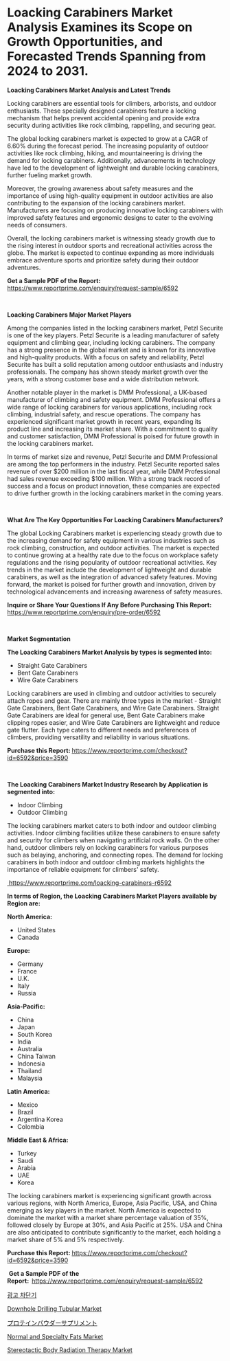 <p><h1>Loacking Carabiners Market Analysis Examines its Scope on Growth Opportunities, and Forecasted Trends Spanning from 2024 to 2031.</h1></p><p><strong>Loacking Carabiners Market Analysis and Latest Trends</strong></p>
<p><p>Locking carabiners are essential tools for climbers, arborists, and outdoor enthusiasts. These specially designed carabiners feature a locking mechanism that helps prevent accidental opening and provide extra security during activities like rock climbing, rappelling, and securing gear.</p><p>The global locking carabiners market is expected to grow at a CAGR of 6.60% during the forecast period. The increasing popularity of outdoor activities like rock climbing, hiking, and mountaineering is driving the demand for locking carabiners. Additionally, advancements in technology have led to the development of lightweight and durable locking carabiners, further fueling market growth.</p><p>Moreover, the growing awareness about safety measures and the importance of using high-quality equipment in outdoor activities are also contributing to the expansion of the locking carabiners market. Manufacturers are focusing on producing innovative locking carabiners with improved safety features and ergonomic designs to cater to the evolving needs of consumers.</p><p>Overall, the locking carabiners market is witnessing steady growth due to the rising interest in outdoor sports and recreational activities across the globe. The market is expected to continue expanding as more individuals embrace adventure sports and prioritize safety during their outdoor adventures.</p></p>
<p><strong>Get a Sample PDF of the Report:&nbsp;</strong> <a href="https://www.reportprime.com/enquiry/request-sample/6592">https://www.reportprime.com/enquiry/request-sample/6592</a></p>
<p>&nbsp;</p>
<p><strong>Loacking Carabiners Major Market Players</strong></p>
<p><p>Among the companies listed in the locking carabiners market, Petzl Securite is one of the key players. Petzl Securite is a leading manufacturer of safety equipment and climbing gear, including locking carabiners. The company has a strong presence in the global market and is known for its innovative and high-quality products. With a focus on safety and reliability, Petzl Securite has built a solid reputation among outdoor enthusiasts and industry professionals. The company has shown steady market growth over the years, with a strong customer base and a wide distribution network.</p><p>Another notable player in the market is DMM Professional, a UK-based manufacturer of climbing and safety equipment. DMM Professional offers a wide range of locking carabiners for various applications, including rock climbing, industrial safety, and rescue operations. The company has experienced significant market growth in recent years, expanding its product line and increasing its market share. With a commitment to quality and customer satisfaction, DMM Professional is poised for future growth in the locking carabiners market.</p><p>In terms of market size and revenue, Petzl Securite and DMM Professional are among the top performers in the industry. Petzl Securite reported sales revenue of over $200 million in the last fiscal year, while DMM Professional had sales revenue exceeding $100 million. With a strong track record of success and a focus on product innovation, these companies are expected to drive further growth in the locking carabiners market in the coming years.</p></p>
<p>&nbsp;</p>
<p><strong>What Are The Key Opportunities For Loacking Carabiners Manufacturers?</strong></p>
<p><p>The global Locking Carabiners market is experiencing steady growth due to the increasing demand for safety equipment in various industries such as rock climbing, construction, and outdoor activities. The market is expected to continue growing at a healthy rate due to the focus on workplace safety regulations and the rising popularity of outdoor recreational activities. Key trends in the market include the development of lightweight and durable carabiners, as well as the integration of advanced safety features. Moving forward, the market is poised for further growth and innovation, driven by technological advancements and increasing awareness of safety measures.</p></p>
<p><strong>Inquire or Share Your Questions If Any Before Purchasing This Report:</strong> <a href="https://www.reportprime.com/enquiry/pre-order/6592">https://www.reportprime.com/enquiry/pre-order/6592</a></p>
<p>&nbsp;</p>
<p><strong>Market Segmentation</strong></p>
<p><strong>The Loacking Carabiners Market Analysis by types is segmented into:</strong></p>
<p><ul><li>Straight Gate Carabiners</li><li>Bent Gate Carabiners</li><li>Wire Gate Carabiners</li></ul></p>
<p><p>Locking carabiners are used in climbing and outdoor activities to securely attach ropes and gear. There are mainly three types in the market - Straight Gate Carabiners, Bent Gate Carabiners, and Wire Gate Carabiners. Straight Gate Carabiners are ideal for general use, Bent Gate Carabiners make clipping ropes easier, and Wire Gate Carabiners are lightweight and reduce gate flutter. Each type caters to different needs and preferences of climbers, providing versatility and reliability in various situations.</p></p>
<p><strong>Purchase this Report:&nbsp;</strong><a href="https://www.reportprime.com/checkout?id=6592&price=3590">https://www.reportprime.com/checkout?id=6592&price=3590</a></p>
<p>&nbsp;</p>
<p><strong>The Loacking Carabiners Market Industry Research by Application is segmented into:</strong></p>
<p><ul><li>Indoor Climbing</li><li>Outdoor Climbing</li></ul></p>
<p><p>The locking carabiners market caters to both indoor and outdoor climbing activities. Indoor climbing facilities utilize these carabiners to ensure safety and security for climbers when navigating artificial rock walls. On the other hand, outdoor climbers rely on locking carabiners for various purposes such as belaying, anchoring, and connecting ropes. The demand for locking carabiners in both indoor and outdoor climbing markets highlights the importance of reliable equipment for climbers' safety.</p></p>
<p><a href="https://www.reportprime.com/loacking-carabiners-r6592">&nbsp;https://www.reportprime.com/loacking-carabiners-r6592</a></p>
<p><strong>In terms of Region, the Loacking Carabiners Market Players available by Region are:</strong></p>
<p>
    <p> <strong> North America: </strong>
        <ul>
            <li>United States</li>
            <li>Canada</li>
        </ul>
        </p> 
    <p> <strong> Europe: </strong>
        <ul>
            <li>Germany</li>
            <li>France</li>
            <li>U.K.</li>
            <li>Italy</li>
            <li>Russia</li>
        </ul>
        </p> 
    <p> <strong> Asia-Pacific: </strong>
        <ul>
            <li>China</li>
            <li>Japan</li>
            <li>South Korea</li>
            <li>India</li>
            <li>Australia</li>
            <li>China Taiwan</li>
            <li>Indonesia</li>
            <li>Thailand</li>
            <li>Malaysia</li>
        </ul>
        </p> 
    <p> <strong> Latin America: </strong>
        <ul>
            <li>Mexico</li>
            <li>Brazil</li>
            <li>Argentina Korea</li>
            <li>Colombia</li>
        </ul>
        </p> 
    <p> <strong> Middle East & Africa: </strong>
        <ul>
            <li>Turkey</li>
            <li>Saudi</li>
            <li>Arabia</li>
            <li>UAE</li>
            <li>Korea</li>
        </ul>
    </p>
    </p>
<p><p>The locking carabiners market is experiencing significant growth across various regions, with North America, Europe, Asia Pacific, USA, and China emerging as key players in the market. North America is expected to dominate the market with a market share percentage valuation of 35%, followed closely by Europe at 30%, and Asia Pacific at 25%. USA and China are also anticipated to contribute significantly to the market, each holding a market share of 5% and 5% respectively.</p></p>
<p><strong>Purchase this Report: </strong><a href="https://www.reportprime.com/checkout?id=6592&price=3590">https://www.reportprime.com/checkout?id=6592&price=3590</a></p>
<p>&nbsp;<strong>Get a Sample PDF of the Report:&nbsp;&nbsp;</strong><a href="https://www.reportprime.com/enquiry/request-sample/6592">https://www.reportprime.com/enquiry/request-sample/6592</a></p>
<p><strong></strong></p>
<p><p><a href="https://medium.com/@honeypie6456/%EA%B4%91%EA%B3%A0-%EC%B0%A8%EB%8B%A8%EA%B8%B0-%EC%8B%9C%EC%9E%A5-%EA%B7%9C%EB%AA%A8%EB%8A%94-%EC%97%B0%ED%8F%89%EA%B7%A0-%EC%84%B1%EC%9E%A5%EB%A5%A0-10-3-%EB%A1%9C-%EC%A6%9D%EA%B0%80%ED%95%98%EA%B3%A0-%EB%B3%B8-%EB%B3%B4%EA%B3%A0%EC%84%9C%EB%8A%94-%EC%9C%A0%ED%98%95-%EC%9D%91%EC%9A%A9-%EC%84%B1%EC%9E%A5-%EB%B0%8F-2024%EB%85%84%EB%B6%80%ED%84%B0-2031%EB%85%84%EA%B9%8C%EC%A7%80%EC%9D%98-%EC%98%88%EC%B8%A1-%EB%B6%84%EC%84%9D%EC%9D%84-%EB%8B%A4%EB%A3%B9%EB%8B%88%EB%8B%A4-3e075df339d5">광고 차단기</a></p><p><a href="https://medium.com/@lauryframi644/downhole-drilling-tubular-market-share-market-analysis-growth-trends-forecasts-for-period-6576fbd197d2">Downhole Drilling Tubular Market</a></p><p><a href="https://medium.com/@bulahhamill28/%E3%82%BF%E3%83%B3%E3%83%91%E3%82%AF%E8%B3%AA%E3%83%91%E3%82%A6%E3%83%80%E3%83%BC%E3%82%B5%E3%83%97%E3%83%AA%E3%83%A1%E3%83%B3%E3%83%88%E5%B8%82%E5%A0%B4%E3%83%AC%E3%83%9D%E3%83%BC%E3%83%88-%E8%A3%BD%E5%93%81%E3%82%BF%E3%82%A4%E3%83%97-%E3%83%9B%E3%82%A8%E3%82%A4%E3%83%97%E3%83%AD%E3%83%86%E3%82%A4%E3%83%B3-%E3%83%B4%E3%82%A3%E3%83%BC%E3%82%AC%E3%83%B3%E3%83%97%E3%83%AD%E3%83%86%E3%82%A4%E3%83%B3-%E3%83%97%E3%83%AD%E3%83%86%E3%82%A4%E3%83%B3%E3%83%96%E3%83%AC%E3%83%B3%E3%83%89-%E3%82%A8%E3%83%B3%E3%83%89%E3%83%A6%E3%83%BC%E3%82%B9-%E3%82%AA%E3%83%B3%E3%83%A9%E3%82%A4%E3%83%B3-%E3%82%AA%E3%83%95%E3%83%A9%E3%82%A4%E3%83%B3-%E3%81%8A%E3%82%88%E3%81%B3%E5%9C%B0%E5%9F%9F2024-2031-91c0f4551e6e">プロテインパウダーサプリメント</a></p><p><a href="https://github.com/GroverBarry/Market-Research-Report-List-6/blob/main/normal-and-specialty-fats-market.md">Normal and Specialty Fats Market</a></p><p><a href="https://issuu.com/reportprime-2/docs/stereotactic-body-radiation-therapy-market-size-20">Stereotactic Body Radiation Therapy Market</a></p></p>